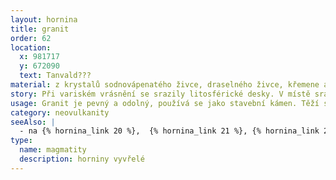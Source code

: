 ```yaml
---
layout: hornina
title: granit
order: 62
location:
  x: 981717
  y: 672090
  text: Tanvald???
material: z krystalů sodnovápenatého živce, draselného živce, křemene a amfibolu
story: Při variském vrásnění se srazily litosférické desky. V místě srážky vyrostly vysoké hory. Některé části zemské kůry byly zatlačeny do velké hloubky, kde se začaly tavit. V hloubce několika kilometrů pod variským horstvem vznikala velká tělesa žhavého magmatu, která velice pomalu chladla. Při chladnutí v magmatu vyrůstaly krystaly. minerály, které začaly krystalizovat jako první, vytvořily pěkně tvarované krystaly. Jako poslední krystalizoval křemen, který vyplnil zbývající místo. Hotová žula pak musela dlouhé miliony let čekat, až ji odkryje eroze. 
usage: Granit je pevný a odolný, používá se jako stavební kámen. Těží se v lomu, drtí se na menší kousky, které se pak třídí podle velikosti. Přidává se do betonových a asfaltových směsí pro stavební účely. 
category: neovulkanity
seeAlso: |
  - na {% hornina_link 20 %},  {% hornina_link 21 %}, {% hornina_link 25 %}, {% hornina_link 55 %}, {% hornina_link 56 %} - uvidíš jiné typy hlubinných vyvřelin
type:
  name: magmatity
  description: horniny vyvřelé
---
```


